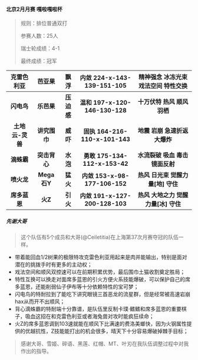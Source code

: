 #### 北京2月月赛 嘎啦嘎啦杯

> 规则：排位普通双打
> 
> 参赛人数：25人
> 
> 瑞士轮成绩：4-1
> 
> 最终成绩：冠军 


克雷色利亚|芭亚果|飘浮|内敛 224-x-143-139-151-105|精神强念 冰冻光束 戏法空间 特性交换
:---: | :---: | :---: | :---: | :---:
**闪电鸟**|**乐芭果**|**压迫感**|**温和 197-x-120-146-130-128**|**十万伏特 热风 顺风 羽栖**
**土地云-灵兽**|**讲究围巾**|**威吓**|**固执 164-216-110-x-101-143**|**地震 岩崩 急速折返 大爆炸**
**滴蛛霸**|**突击背心**|**水泡**|**勇敢 175-134-112-x-153-42**|**水流裂破 吸血 毒击 镜面反射**
**喷火龙**|**Mega石Y**|**猛火**|**内敛 153-x-98-177-106-152**|**热风 日光束 觉醒力量[地] 守住**
**席多蓝恩**|**火Z**|**引火**|**内敛 191-x-127-200-128-103**|**热风 大地之力 觉醒力量[冰] 守住**

##### 先谢大哥

> 这个队伍有5个成员和大哥(@Ceiletitia)在上海第37次月赛夺冠的队伍一样。

- 带着能回血1/2树果的极限特攻克雷色利亚用起来是肉并能输出，特别是面对潜在的挑拨手时有更多的主动权；
- 戏法空间和顺风双控速可以在前期积累优势，最后围巾土猫收割奠定胜局；
- 特性互换可以换走对面席多蓝恩的引火方便火系技能爆破，可以保护自己的席多蓝恩，还能削弱仙子伊布等十分依赖特性的宝可梦；
- 闪电鸟的特耐拉到了能吃下讲究眼镜三首恶龙的流星群，但是经常被高速岩崩hax从而开不出顺风；
- 背心滴蛛霸的特耐端十分靠谱，是队伍里反制卡璞·鳍鳍和席多蓝恩的重要棋子，吸血这招在和克雷色利亚或者海兔兽对攻时能疯狂续命；
- 火Z的席多蓝恩调到103速就能在顺风下比满速的费洛美螂快，因为火钢属性提供的优越抗性，Z技能能打出的机会很多，晴天下十分容易爆破掉棘手目标；

> 感谢大哥、雪姬、碎语、黑莲、红帽、MT、叶刃在我队伍调整过程中对我作出的指导。